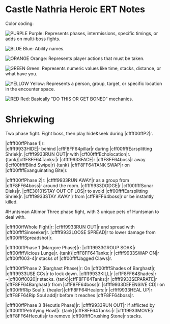 # Castle Nathria Heroic ERT Notes

Color coding:

![PURPLE](https://placehold.it/15/660066/000000?text=+) Purple: Represents phases, intermissions, specific timings, or adds on multi-boss fights.

![BLUE](https://placehold.it/15/0000ff/000000?text=+) Blue: Ability names.

![ORANGE](https://placehold.it/15/cc3300/000000?text=+) Orange: Represents player actions that must be taken.

![GREEN](https://placehold.it/15/003300/000000?text=+) Green: Represents numeric values like time, stacks, distance, or what have you.

![YELLOW](https://placehold.it/15/ffff00/000000?text=+) Yellow: Represents a person, group, target, or specific location in the encounter space.

![RED](https://placehold.it/15/ff0000/000000?text=+)  Red: Basically "DO THIS OR GET BONED" mechanics.

# Shriekwing
Two phase fight. Fight boss, then play hide&seek during |cffff00ffP2|r.

|cffff00ffPhase 1|r:  
|cffff9933HIDE|r behind |cffF8FF64pillar|r during |cff00ffffEarsplitting Shriek|r.
|cffff9933RUN OUT|r with |cff00ffffEcholocation|r.
{tank}|cffF8FF64Tanks:|r  |cffff9933FACE|r |cffF8FF64boss|r away (|cff00ffffBlind Swipe|r)
{tank} |cffF8FF64TANK SWAP|r on |cff00ffffExanguinating Bite|r.

|cffff00ffPhase 2|r:
|cffff9933RUN AWAY|r as a group from |cffF8FF64boss|r around the room. 
|cffff9933DODGE|r |cff00ffffSonar Disks|r. |cffE30101STAY OUT OF LOS|r to avoid |cff00ffffEarsplitting Shriek|r.
|cffff9933STAY AWAY|r from |cffF8FF64boss|r or be instantly killed.

#Huntsman Altimor
Three phase fight, with 3 unique pets of Huntsman to deal with.

|cffff00ffWhole Fight|r: 
|cffff9933RUN OUT|r and spread with |cff00ffffSinseeker|r.
|cffff9933LOOSE SPREAD|r to lower damage from |cff00ffffSpreadshot|r.

|cffff00ffPhase 1 (Margore Phase)|r: 
|cffff9933GROUP SOAK|r  |cff00ffffVicious Lunge|r.
{tank}|cffF8FF64Tanks:|r  |cffff9933SWAP ON|r |cff00ff003-4|r stacks of |cff00ffffJagged Claws|r.

|cffff00ffPhase 2 (Barghast Phase)|r: 
On |cff00ffffShades of Barghast|r, |cffff9933USE CCs|r to lock down. |cffff9933KILL|r |cffF8FF64Shades|r ~|cff00ff0020|r stacks.
{tank}|cffF8FF64Tanks:|r |cffff9933SEPARATE|r |cffF8FF64Barghast|r from |cffF8FF64boss|r. |cffff9933DEFENSIVE CD|r on |cff00ffffRip Soul|r.
{healer}|cffF8FF64Healers:|r |cffff9933HEAL UP|r |cffF8FF64Rip Soul add|r before it reaches |cffF8FF64boss|r.

|cffff00ffPhase 3 (Hecutis Phase)|r: 
|cffff9933RUN OUT|r if afflicted by  |cff00ffffPetrifying Howl|r.
{tank}|cffF8FF64Tanks:|r  |cffff9933MOVE|r |cffF8FF64Hecutis|r to remove |cff00ffffCrushing Stone|r stacks.
